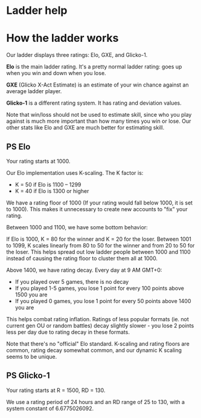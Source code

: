 # Ladder help

# How the ladder works

Our ladder displays three ratings: Elo, GXE, and Glicko-1.

**Elo** is the main ladder rating. It's a pretty normal ladder rating: goes up when you win and down when you lose.

**GXE** (Glicko X-Act Estimate) is an estimate of your win chance against an average ladder player.

**Glicko-1** is a different rating system. It has rating and deviation values.

Note that win/loss should not be used to estimate skill, since who you play against is much more important than how many times you win or lose. Our other stats like Elo and GXE are much better for estimating skill.

## PS Elo

Your rating starts at 1000.

Our Elo implementation uses K-scaling. The K factor is:

* K = 50 if Elo is 1100 – 1299
* K = 40 if Elo is 1300 or higher

We have a rating floor of 1000 (If your rating would fall below 1000, it is set to 1000). This makes it unnecessary to create new accounts to "fix" your rating.

Between 1000 and 1100, we have some bottom behavior:

If Elo is 1000, K = 80 for the winner and K = 20 for the loser. Between 1001 to 1099, K scales linearly from 80 to 50 for the winner and from 20 to 50 for the loser. This helps spread out low ladder people between 1000 and 1100 instead of causing the rating floor to cluster them all at 1000.

Above 1400, we have rating decay. Every day at 9 AM GMT+0:

* If you played over 5 games, there is no decay
* If you played 1-5 games, you lose 1 point for every 100 points above 1500 you are
* If you played 0 games, you lose 1 point for every 50 points above 1400 you are

This helps combat rating inflation. Ratings of less popular formats (ie. not current gen OU or random battles) decay slightly slower - you lose 2 points less per day due to rating decay in these formats.

Note that there's no "official" Elo standard. K-scaling and rating floors are common, rating decay somewhat common, and our dynamic K scaling seems to be unique.

## PS Glicko-1

Your rating starts at R = 1500, RD = 130.

We use a rating period of 24 hours and an RD range of 25 to 130, with a system constant of 6.6775026092.
